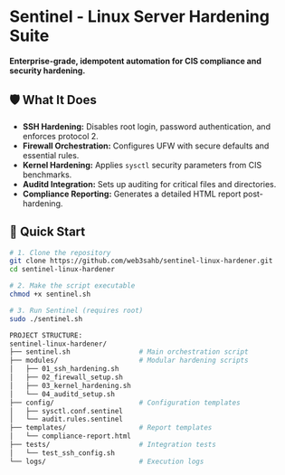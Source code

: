 # Sentinel - Linux Server Hardening Suite

**Enterprise-grade, idempotent automation for CIS compliance and security hardening.**

## 🛡️ What It Does

- **SSH Hardening:** Disables root login, password authentication, and enforces protocol 2.
- **Firewall Orchestration:** Configures UFW with secure defaults and essential rules.
- **Kernel Hardening:** Applies `sysctl` security parameters from CIS benchmarks.
- **Auditd Integration:** Sets up auditing for critical files and directories.
- **Compliance Reporting:** Generates a detailed HTML report post-hardening.

## 🚀 Quick Start

```bash
# 1. Clone the repository
git clone https://github.com/web3sahb/sentinel-linux-hardener.git
cd sentinel-linux-hardener

# 2. Make the script executable
chmod +x sentinel.sh

# 3. Run Sentinel (requires root)
sudo ./sentinel.sh

PROJECT STRUCTURE:
sentinel-linux-hardener/
├── sentinel.sh                 # Main orchestration script
├── modules/                    # Modular hardening scripts
│   ├── 01_ssh_hardening.sh
│   ├── 02_firewall_setup.sh
│   ├── 03_kernel_hardening.sh
│   └── 04_auditd_setup.sh
├── config/                     # Configuration templates
│   ├── sysctl.conf.sentinel
│   └── audit.rules.sentinel
├── templates/                  # Report templates
│   └── compliance-report.html
├── tests/                      # Integration tests
│   └── test_ssh_config.sh
└── logs/                       # Execution logs
